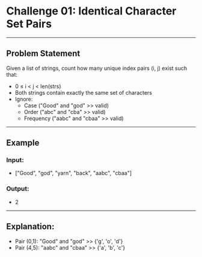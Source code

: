 # Challenge 01: Identical Character Set Pairs

---

## Problem Statement

Given a list of strings, count how many unique index pairs (i, j) exist such that:

- 0 ≤ i < j < len(strs)
- Both strings contain exactly the same set of characters
- Ignore:
  - Case ("Good" and "god" >> valid)
  - Order ("abc" and "cba" >> valid)
  - Frequency ("aabc" and "cbaa" >> valid)

---

## Example

### Input:
- ["Good", "god", "yarn", "back", "aabc", "cbaa"]

### Output:
- 2

---

## Explanation:
- Pair (0,1): "Good" and "god" >> {'g', 'o', 'd'}
- Pair (4,5): "aabc" and "cbaa" >> {'a', 'b', 'c'}


